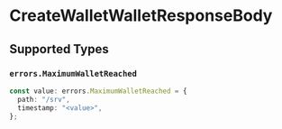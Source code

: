 # CreateWalletWalletResponseBody


## Supported Types

### `errors.MaximumWalletReached`

```typescript
const value: errors.MaximumWalletReached = {
  path: "/srv",
  timestamp: "<value>",
};
```

